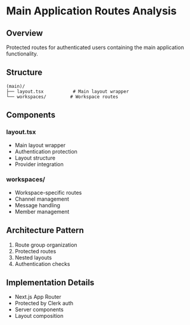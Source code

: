 # Main Application Routes Analysis

## Overview
Protected routes for authenticated users containing the main application functionality.

## Structure
```
(main)/
├── layout.tsx           # Main layout wrapper
└── workspaces/         # Workspace routes
```

## Components

### layout.tsx
- Main layout wrapper
- Authentication protection
- Layout structure
- Provider integration

### workspaces/
- Workspace-specific routes
- Channel management
- Message handling
- Member management

## Architecture Pattern
1. Route group organization
2. Protected routes
3. Nested layouts
4. Authentication checks

## Implementation Details
- Next.js App Router
- Protected by Clerk auth
- Server components
- Layout composition 